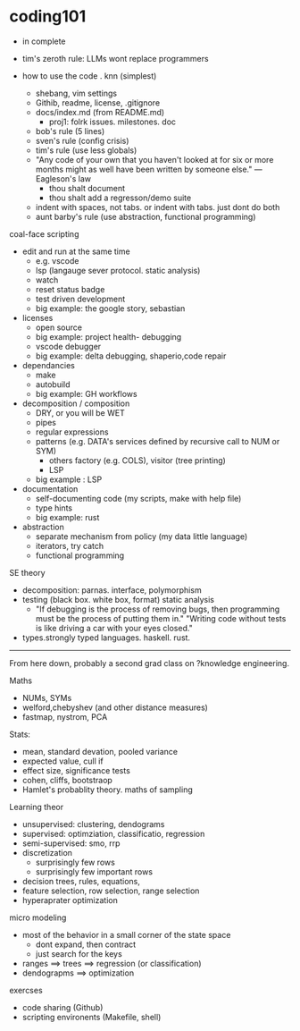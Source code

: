 # coding101

- in complete

- tim's zeroth rule: LLMs wont replace programmers
- how to use the code . knn (simplest)
  - shebang, vim settings
  - Githib, readme, license, .gitignore
  - docs/index.md (from README.md)
    - proj1: folrk issues. milestones. doc
  - bob's rule (5 lines)
  - sven's rule (config crisis)
  - tim's rule (use less globals)
  - "Any code of your own that you haven't looked at for six or more months might as well have been written by someone else." — Eagleson's law
    - thou shalt document
    - thou shalt add a regresson/demo suite
  - indent with spaces, not tabs. or indent with tabs. just dont do both
  - aunt barby's rule (use abstraction, functional programming)

coal-face scripting
- edit and run at the same time
  - e.g. vscode
  - lsp (langauge sever protocol. static analysis)
  - watch 
  - reset status badge
  - test driven development
  - big example: the google story, sebastian
- licenses
  - open source
  - big example: project health- debugging
  - vscode debugger
  - big example: delta debugging, shaperio,code repair
- dependancies
  - make
  - autobuild
  - big example: GH workflows
- decomposition / composition
  - DRY, or you will be WET
  - pipes
  - regular expressions
  - patterns (e.g. DATA's services defined by recursive call to NUM or SYM)
    - others factory (e.g. COLS), visitor (tree printing)
    - LSP
  - big example : LSP
- documentation
  - self-documenting code (my scripts, make with help file)
  - type hints
  - big example: rust
- abstraction
  - separate mechanism from policy (my data little language)
  - iterators, try catch
  - functional programming

SE theory
- decomposition: parnas. interface, polymorphism
- testing (black box. white box, format) static analysis
    - "If debugging is the process of removing bugs, then programming must be the process of putting them in."
    "Writing code without tests is like driving a car with your eyes closed."
- types.strongly typed languages. haskell. rust.

-----

From here down, probably a second grad class on ?knowledge engineering.

Maths
- NUMs, SYMs
- welford,chebyshev (and other distance measures)
- fastmap, nystrom, PCA

Stats:
- mean, standard devation, pooled variance
- expected value, cull if
- effect size, significance tests
- cohen, cliffs, bootstraop
- Hamlet's probablity theory. maths of sampling

Learning theor
- unsupervised: clustering, dendograms
- supervised: optimziation, classificatio, regression
- semi-supervised: smo, rrp
- discretization
  - surprisingly few rows
  - surprisingly few important rows
- decision trees, rules, equations, 
- feature selection, row selection, range selection
- hyperaprater optimization

micro modeling 
- most of the behavior in a small corner of the state space
  - dont expand, then contract
  - just search for the keys
- ranges ==> trees ==> regression (or classification)
- dendograpms ==> optimization

exercses
- code sharing (Github)
- scripting environents (Makefile, shell)
